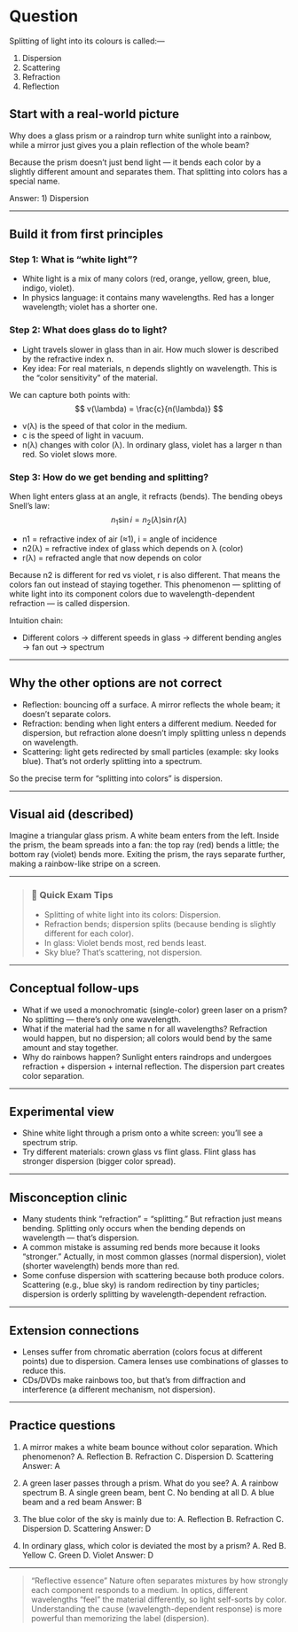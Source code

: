 # Question
Splitting of light into its colours is called:—  
1) Dispersion  
2) Scattering  
3) Refraction  
4) Reflection

## Start with a real-world picture

Why does a glass prism or a raindrop turn white sunlight into a rainbow, while a mirror just gives you a plain reflection of the whole beam?

Because the prism doesn’t just bend light — it bends each color by a slightly different amount and separates them. That splitting into colors has a special name.

Answer: 1) Dispersion

---

## Build it from first principles

### Step 1: What is “white light”?
- White light is a mix of many colors (red, orange, yellow, green, blue, indigo, violet).
- In physics language: it contains many wavelengths. Red has a longer wavelength; violet has a shorter one.

### Step 2: What does glass do to light?
- Light travels slower in glass than in air. How much slower is described by the refractive index n.
- Key idea: For real materials, n depends slightly on wavelength. This is the “color sensitivity” of the material.

We can capture both points with:
$$
v(\lambda) = \frac{c}{n(\lambda)}
$$
- v(λ) is the speed of that color in the medium.
- c is the speed of light in vacuum.
- n(λ) changes with color (λ). In ordinary glass, violet has a larger n than red. So violet slows more.

### Step 3: How do we get bending and splitting?
When light enters glass at an angle, it refracts (bends). The bending obeys Snell’s law:
$$
n_1 \sin i = n_2(\lambda) \sin r(\lambda)
$$
- n1 = refractive index of air (≈1), i = angle of incidence
- n2(λ) = refractive index of glass which depends on λ (color)
- r(λ) = refracted angle that now depends on color

Because n2 is different for red vs violet, r is also different. That means the colors fan out instead of staying together. This phenomenon — splitting of white light into its component colors due to wavelength-dependent refraction — is called dispersion.

Intuition chain:
- Different colors → different speeds in glass → different bending angles → fan out → spectrum

---

## Why the other options are not correct

- Reflection: bouncing off a surface. A mirror reflects the whole beam; it doesn’t separate colors.
- Refraction: bending when light enters a different medium. Needed for dispersion, but refraction alone doesn’t imply splitting unless n depends on wavelength.
- Scattering: light gets redirected by small particles (example: sky looks blue). That’s not orderly splitting into a spectrum.

So the precise term for “splitting into colors” is dispersion.

---

## Visual aid (described)
Imagine a triangular glass prism. A white beam enters from the left. Inside the prism, the beam spreads into a fan: the top ray (red) bends a little; the bottom ray (violet) bends more. Exiting the prism, the rays separate further, making a rainbow-like stripe on a screen.

---

> ### 🧠 Quick Exam Tips
> - Splitting of white light into its colors: Dispersion.
> - Refraction bends; dispersion splits (because bending is slightly different for each color).
> - In glass: Violet bends most, red bends least.
> - Sky blue? That’s scattering, not dispersion.

---

## Conceptual follow-ups

- What if we used a monochromatic (single-color) green laser on a prism? No splitting — there’s only one wavelength.
- What if the material had the same n for all wavelengths? Refraction would happen, but no dispersion; all colors would bend by the same amount and stay together.
- Why do rainbows happen? Sunlight enters raindrops and undergoes refraction + dispersion + internal reflection. The dispersion part creates color separation.

---

## Experimental view

- Shine white light through a prism onto a white screen: you’ll see a spectrum strip.
- Try different materials: crown glass vs flint glass. Flint glass has stronger dispersion (bigger color spread).

---

## Misconception clinic

- Many students think “refraction” = “splitting.” But refraction just means bending. Splitting only occurs when the bending depends on wavelength — that’s dispersion.
- A common mistake is assuming red bends more because it looks “stronger.” Actually, in most common glasses (normal dispersion), violet (shorter wavelength) bends more than red.
- Some confuse dispersion with scattering because both produce colors. Scattering (e.g., blue sky) is random redirection by tiny particles; dispersion is orderly splitting by wavelength-dependent refraction.

---

## Extension connections

- Lenses suffer from chromatic aberration (colors focus at different points) due to dispersion. Camera lenses use combinations of glasses to reduce this.
- CDs/DVDs make rainbows too, but that’s from diffraction and interference (a different mechanism, not dispersion).

---

## Practice questions

1) A mirror makes a white beam bounce without color separation. Which phenomenon?
A. Reflection  B. Refraction  C. Dispersion  D. Scattering
Answer: A

2) A green laser passes through a prism. What do you see?
A. A rainbow spectrum
B. A single green beam, bent
C. No bending at all
D. A blue beam and a red beam
Answer: B

3) The blue color of the sky is mainly due to:
A. Reflection  B. Refraction  C. Dispersion  D. Scattering
Answer: D

4) In ordinary glass, which color is deviated the most by a prism?
A. Red  B. Yellow  C. Green  D. Violet
Answer: D

---

> “Reflective essence”
> Nature often separates mixtures by how strongly each component responds to a medium. In optics, different wavelengths “feel” the material differently, so light self-sorts by color. Understanding the cause (wavelength-dependent response) is more powerful than memorizing the label (dispersion).